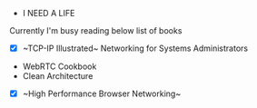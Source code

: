 - I NEED A LIFE

Currently I'm busy reading below list of books

- [x] ~TCP-IP Illustrated~ Networking for Systems Administrators
- WebRTC Cookbook
- Clean Architecture
- [x] ~High Performance Browser Networking~

<!---
yrezehi/yrezehi is a ✨ special ✨ repository because its `README.md` (this file) appears on your GitHub profile.
You can click the Preview link to take a look at your changes.
--->
